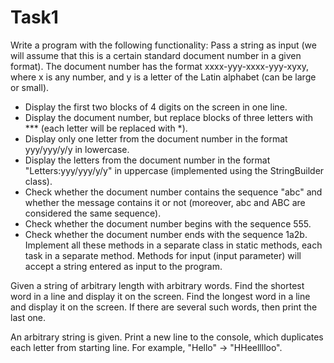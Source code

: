 # Task1
Write a program with the following functionality:
Pass a string as input (we will assume that this is a certain standard document number in a given format).
The document number has the format xxxx-yyy-xxxx-yyy-xyxy, where x is any number, and y is a letter of the Latin alphabet (can be large or small).
- Display the first two blocks of 4 digits on the screen in one line.
- Display the document number, but replace blocks of three letters with *** (each letter will be replaced with *).
- Display only one letter from the document number in the format yyy/yyy/y/y in lowercase.
- Display the letters from the document number in the format "Letters:yyy/yyy/y/y" in uppercase (implemented using the StringBuilder class).
- Check whether the document number contains the sequence "abc" and whether the message contains it or not (moreover, abc and ABC are considered the same sequence).
- Check whether the document number begins with the sequence 555.
- Check whether the document number ends with the sequence 1a2b.
Implement all these methods in a separate class in static methods, each task in a separate method.
Methods for input (input parameter) will accept a string entered as input to the program.

Given a string of arbitrary length with arbitrary words.
Find the shortest word in a line and display it on the screen.
Find the longest word in a line and display it on the screen.
If there are several such words, then print the last one.

An arbitrary string is given.
Print a new line to the console, which duplicates each letter from
starting line.
For example, "Hello" -> "HHeelllloo".
